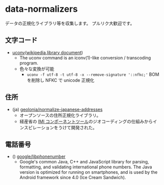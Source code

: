 # data-normalizers

データの正規化ライブラリ等を収集します。
プルリク大歓迎です。

## 文字コード

- [uconv](https://github.com/unicode-org/icu/tree/main/icu4c/source/extra/uconv)([wikipedia](https://en.wikipedia.org/wiki/Uconv),[library document](https://unicode-org.github.io/icu/))
  - The uconv command is an iconv(1)-like conversion / transcoding program.
  - 色々な変換が可能
    - `uconv -f utf-8 -t utf-8 -x --remove-signature '::nfkc;'` BOM を削除し NFKC で unicode 正規化

## 住所

- (ja) [geolonia/normalize-japanese-addresses](https://github.com/geolonia/normalize-japanese-addresses)
  - オープンソースの住所正規化ライブラリ。
  - 経産省の [IMI コンポーネントツール](https://info.gbiz.go.jp/tools/imi_tools/)のジオコーディングの仕組みからインスピレーションをうけて開発された。

## 電話番号

- () [google/libphonenumber](https://github.com/google/libphonenumber)
  - Google's common Java, C++ and JavaScript library for parsing, formatting, and validating international phone numbers. The Java version is optimized for running on smartphones, and is used by the Android framework since 4.0 (Ice Cream Sandwich).
